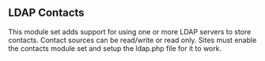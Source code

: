 ## LDAP Contacts

This module set adds support for using one or more LDAP servers to store
contacts. Contact sources can be read/write or read only. Sites must
enable the contacts module set and setup the ldap.php file for it to work.

